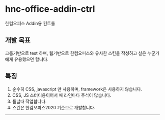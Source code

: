 # hnc-office-addin-ctrl
한컴오피스 Addin용 컨트롤

## 개발 목표
크롬기반으로 test 하며, 웹기반으로 한컴오피스와 유사한 스킨을 작성하고 싶은 누군가에게 유용했으면 합니다.

## 특징
1. 순수히 CSS, javascript 만 사용하며, framework은 사용하지 않습니다. 
2. CSS, JS 스터디용이어서 매 라인마다 주석이 많습니다. 
3. 틈날때 작업합니다.
4. 스킨은 한컴오피스2020 기준으로 개발합니다.
***
